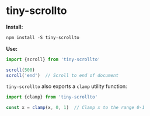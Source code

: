 # tiny-scrollto

**Install:**

```js
npm install -S tiny-scrollto
```

**Use:**

```js
import {scroll} from 'tiny-scrollto'

scroll(500)
scroll('end')  // Scroll to end of document
```

`tiny-scrollto` also exports a `clamp` utility function:

```js
import {clamp} from 'tiny-scrollto'

const x = clamp(x, 0, 1)  // Clamp x to the range 0-1
```
